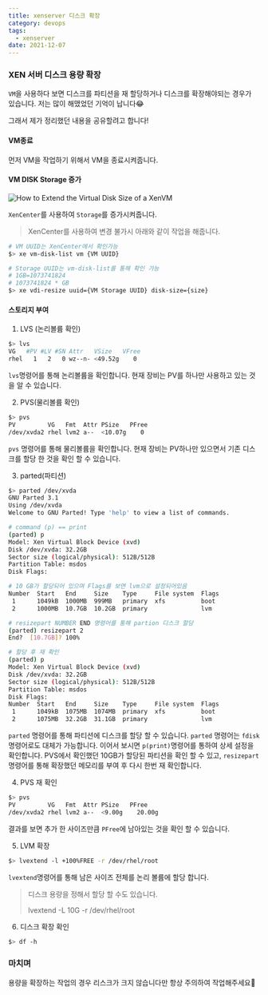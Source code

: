 ```yaml
---
title: xenserver 디스크 확장
category: devops
tags:
  - xenserver
date: 2021-12-07
---
```


### XEN 서버 디스크 용량 확장

`VM`을 사용하다 보면 디스크를 파티션을 재 할당하거나 디스크를 확장해야되는 경우가 있습니다. 저는 많이 해맸었던 기억이 납니다😂

그래서 제가 정리했던 내용을 공유할려고 합니다!

#### VM종료

먼저 VM을 작업하기 위해서 VM을 종료시켜줍니다.

#### VM DISK Storage 증가

![How to Extend the Virtual Disk Size of a XenVM](../../../assets/images/posts/2021-12-02-post-tip-xenserver-storage/0EM60000000USDZ.png)

`XenCenter`를 사용하여 `Storage`를 증가시켜줍니다.

> XenCenter를 사용하여 변경 불가시 아래와 같이 작업을 해줍니다.

```bash
# VM UUID는 XenCenter에서 확인가능
$> xe vm-disk-list vm {VM UUID}

# Storage UUID는 vm-disk-list를 통해 확인 가능
# 1GB=1073741824
# 1073741824 * GB
$> xe vdi-resize uuid={VM Storage UUID} disk-size={size}
```

#### 스토리지 부여

1. LVS (논리볼륨 확인)

```bash
$> lvs
VG   #PV #LV #SN Attr   VSize   VFree
rhel   1   2   0 wz--n- <49.52g    0
```

`lvs`명령어를 통해 논리볼륨을 확인합니다. 현재 장비는 PV를 하나만 사용하고 있는 것을 알 수 있습니다.

2. PVS(물리볼륨 확인)

```bash
$> pvs
PV         VG   Fmt  Attr PSize   PFree
/dev/xvda2 rhel lvm2 a--  <10.07g    0
```

`pvs` 명령어를 통해 물리볼륨을 확인합니다. 현재 장비는 PV하나만 있으면서 기존 디스크를 할당 한 것을 확인 할 수 있습니다.

3. parted(파티션)

```bash
$> parted /dev/xvda
GNU Parted 3.1
Using /dev/xvda
Welcome to GNU Parted! Type 'help' to view a list of commands.

# command (p) == print
(parted) p
Model: Xen Virtual Block Device (xvd)
Disk /dev/xvda: 32.2GB
Sector size (logical/physical): 512B/512B
Partition Table: msdos
Disk Flags:

# 10 GB가 할당되어 있으며 Flags를 보면 lvm으로 설정되어있음
Number  Start   End     Size    Type     File system  Flags
 1      1049kB  1000MB  999MB   primary  xfs          boot
 2      1000MB  10.7GB  10.2GB  primary               lvm

# resizepart NUMBER END 명령어를 통해 partion 디스크 할당
(parted) resizepart 2
End?  [10.7GB]? 100%

# 할당 후 재 확인
(parted) p
Model: Xen Virtual Block Device (xvd)
Disk /dev/xvda: 32.2GB
Sector size (logical/physical): 512B/512B
Partition Table: msdos
Disk Flags:
Number  Start   End     Size    Type     File system  Flags
 1      1049kB  1075MB  1074MB  primary  xfs          boot
 2      1075MB  32.2GB  31.1GB  primary               lvm
```

`parted` 명령어를 통해 파티션에 디스크를 할당 할 수 있습니다. `parted` 명령어는 `fdisk`명령어로도 대체가 가능합니다. 이어서 보시면 `p(print)`명령어를 통하여 상세 설정을 확인합니다. PVS에서 확인했던 10GB가 할당된 파티션을 확인 할 수 있고, `resizepart`명령어를 통해 확장했던 메모리를 부여 후 다시 한번 재 확인합니다.

4. PVS 재 확인

```bash
$> pvs
PV         VG   Fmt  Attr PSize   PFree
/dev/xvda2 rhel lvm2 a--  <9.00g    20.00g
```

결과를 보면 추가 한 사이즈만큼 `PFree`에 남아있는 것을 확인 할 수 있습니다.

5. LVM 확장

```bash
$> lvextend -l +100%FREE -r /dev/rhel/root
```

`lvextend`명령어를 통해 남은 사이즈 전체를 논리 볼륨에 할당 합니다.

> 디스크 용량을 정해서 할당 할 수도 있습니다.
>
> lvextend -L 10G -r /dev/rhel/root

6. 디스크 확장 확인

```bash
$> df -h
```

### 마치며

용량을 확장하는 작업의 경우 리스크가 크지 않습니다만 항상 주의하여 작업해주세요👏
